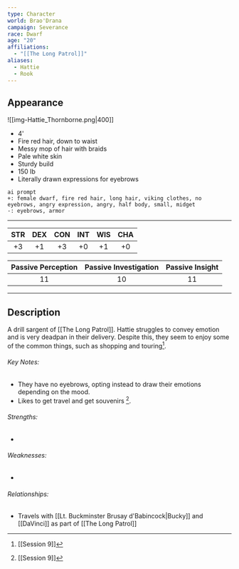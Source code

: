 ```yaml
---
type: Character
world: Brao'Drana
campaign: Severance
race: Dwarf
age: "20"
affiliations:
  - "[[The Long Patrol]]"
aliases:
  - Hattie
  - Rook
---
```

## Appearance
![[img-Hattie_Thornborne.png|400]]
- 4'
- Fire red hair, down to waist
- Messy mop of hair with braids
- Pale white skin
- Sturdy build
- 150 Ib
- Literally drawn expressions for eyebrows

```
ai prompt
+: female dwarf, fire red hair, long hair, viking clothes, no eyebrows, angry expression, angry, half body, small, midget
-: eyebrows, armor
```
---

| STR | DEX | CON | INT | WIS | CHA |
| :-: | :-: | :-: | :-: | :-: | :-: |
| +3  | +1  | +3  | +0  | +1  | +0  |

| Passive Perception | Passive Investigation | Passive Insight |
| :----------------: | :-------------------: | :-------------: |
|         11         |          10           |       11        |

---

## Description

A drill sargent of [[The Long Patrol]].
Hattie struggles to convey emotion and is very deadpan in their delivery.
Despite this, they seem to enjoy some of the common things, such as shopping and touring[^1].

###### Key Notes:
- They have no eyebrows, opting instead to draw their emotions depending on the mood.
- Likes to get travel and get souvenirs [^1]. 

###### Strengths:
- 

###### Weaknesses:
- 

###### Relationships:
- Travels with [[Lt. Buckminster Brusay d'Babincock|Bucky]] and [[DaVinci]] as part of [[The Long Patrol]]

[^1]: [[Session 9]]
